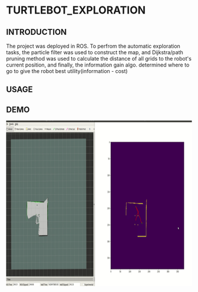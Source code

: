 # TURTLEBOT_EXPLORATION

## INTRODUCTION
The project was deployed in ROS.
To perfrom the automatic exploration tasks, the particle filter was used to construct the map, and Dijkstra/path pruning method was used to calculate the distance of all grids to the robot's current position, and finally, the information gain algo. determined where to go to give the robot best utility(information - cost)

## USAGE

## DEMO
<img src="https://github.com/cchun319/SLAM-Learning/blob/main/HW/ROS_EXPLORE/demo.gif" height="450"/>
